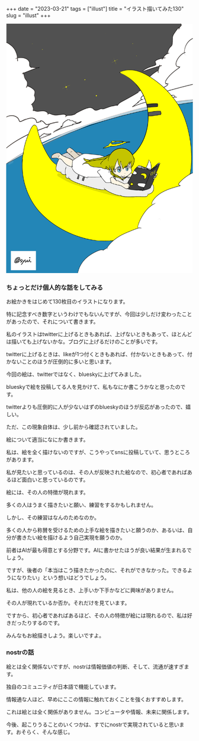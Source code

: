 +++
date = "2023-03-21"
tags = ["illust"]
title = "イラスト描いてみた130"
slug = "illust"
+++

![](/img/yui_130.png)

### ちょっとだけ個人的な話をしてみる

お絵かきをはじめて130枚目のイラストになります。

特に記念すべき数字というわけでもないんですが、今回は少しだけ変わったことがあったので、それについて書きます。

私のイラストはtwitterに上げるときもあれば、上げないときもあって、ほとんどは描いても上げないかな。ブログに上げるだけのことが多いです。

twitterに上げるときは、likeが1つ付くときもあれば、付かないときもあって、付かないことのほうが圧倒的に多いと思います。

今回の絵は、twitterではなく、blueskyに上げてみました。

blueskyで絵を投稿してる人を見かけて、私もなにか書こうかなと思ったのです。

twitterよりも圧倒的に人が少ないはずのblueskyのほうが反応があったので、嬉しい。

ただ、この現象自体は、少し前から確認されていました。

絵について適当になにか書きます。

私は、絵を全く描けないのですが、こうやってsnsに投稿していて、思うところがあります。

私が見たいと思っているのは、その人が反映された絵なので、初心者であればあるほど面白いと思っているのです。

絵には、その人の特徴が現れます。

多くの人はうまく描きたいと願い、練習をするかもしれません。

しかし、その練習はなんのためなのか。

多くの人から称賛を受けるための上手な絵を描きたいと願うのか、あるいは、自分が書きたい絵を描けるよう自己実現を願うのか。

前者はAIが最も得意とする分野です。AIに書かせたほうが良い結果が生まれるでしょう。

ですが、後者の「本当はこう描きたかったのに、それができなかった。できるようになりたい」という想いはどうでしょう。

私は、他の人の絵を見るとき、上手いか下手かなどに興味がありません。

その人が現れているか否か。それだけを見ています。

ですから、初心者であればあるほど、その人の特徴が絵には現れるので、私は好きだったりするのです。

みんなもお絵描きしよう。楽しいですよ。

### nostrの話

絵とは全く関係ないですが、nostrは情報価値の判断、そして、流通が速すぎます。

独自のコミュニティが日本語で機能しています。

情報通な人ほど、早めにここの情報に触れておくことを強くおすすめします。

これは絵とは全く関係がありません。コンピュータや情報、未来に関係します。

今後、起こりうることのいくつかは、すでにnostrで実現されていると思います。おそらく、そんな感じ。

